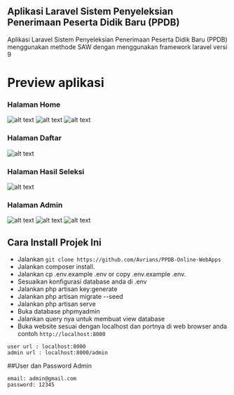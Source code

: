 ## Aplikasi Laravel Sistem Penyeleksian Penerimaan Peserta Didik Baru (PPDB)

<p>
Aplikasi Laravel Sistem Penyeleksian Penerimaan Peserta Didik Baru (PPDB) menggunakan methode SAW dengan menggunakan framework laravel versi 9
</p>
<h1>Preview aplikasi</h1>
<h3>Halaman Home</h3>

![alt text](https://github.com/Avrians/PPDB-Online-WebApps/blob/master/hasil%20output/home-1.png?raw=true)
![alt text](https://github.com/Avrians/PPDB-Online-WebApps/blob/master/hasil%20output/home-2.png?raw=true)
![alt text](https://github.com/Avrians/PPDB-Online-WebApps/blob/master/hasil%20output/home-4.png?raw=true)

<h3>Halaman Daftar</h3>

![alt text](https://github.com/Avrians/PPDB-Online-WebApps/blob/master/hasil%20output/daftar-1.png?raw=true)

<h3>Halaman Hasil Seleksi</h3>

![alt text](https://github.com/Avrians/PPDB-Online-WebApps/blob/master/hasil%20output/hasil.png?raw=true)

<h3>Halaman Admin</h3>

![alt text](https://github.com/Avrians/PPDB-Online-WebApps/blob/master/hasil%20output/admin/dashboard.png?raw=true)
![alt text](https://github.com/Avrians/PPDB-Online-WebApps/blob/master/hasil%20output/admin/ketentuan-nilai.png?raw=true)
![alt text](https://github.com/Avrians/PPDB-Online-WebApps/blob/master/hasil%20output/admin/rank.png?raw=true)

## Cara Install Projek Ini

-   Jalankan `git clone https://github.com/Avrians/PPDB-Online-WebApps`
-   Jalankan composer install.
-   Jalankan cp .env.example .env or copy .env.example .env.
-   Sesuaikan konfigurasi database anda di .env
-   Jalankan php artisan key:generate
-   Jalankan php artisan migrate --seed
-   Jalankan php artisan serve
-   Buka database phpmyadmin
-   Jalankan query nya untuk membuat view database
-   Buka website sesuai dengan localhost dan portnya di web browser anda contoh `http://localhost:8000`

```
user url : localhost:8000
admin url : localhost:8000/admin
```

##User dan Password Admin

```
email: admin@gmail.com
password: 12345
```
